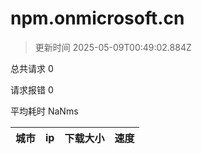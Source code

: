 
  # npm.onmicrosoft.cn

  > 更新时间 2025-05-09T00:49:02.884Z
  
  总共请求 0

  请求报错 0

  平均耗时 NaNms

|城市|ip|下载大小|速度|
|-----|----------|---|---|

  